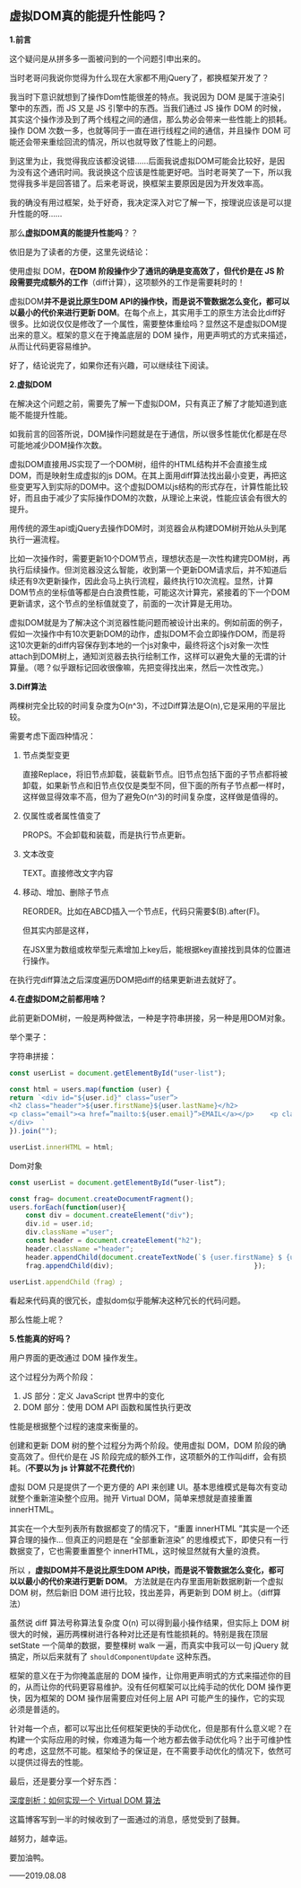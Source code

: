 ## 虚拟DOM真的能提升性能吗？

**1.前言**

这个疑问是从拼多多一面被问到的一个问题引申出来的。  


当时老哥问我说你觉得为什么现在大家都不用jQuery了，都换框架开发了？

我当时下意识就想到了操作Dom性能很差的特点。我说因为 DOM 是属于渲染引擎中的东西，而 JS 又是 JS 引擎中的东西。当我们通过 JS 操作 DOM 的时候，其实这个操作涉及到了两个线程之间的通信，那么势必会带来一些性能上的损耗。操作 DOM 次数一多，也就等同于一直在进行线程之间的通信，并且操作 DOM 可能还会带来重绘回流的情况，所以也就导致了性能上的问题。  


到这里为止，我觉得我应该都没说错……后面我说虚拟DOM可能会比较好，是因为没有这个通讯时间。我说换这个应该是性能更好吧。当时老哥笑了一下，所以我觉得我多半是回答错了。后来老哥说，换框架主要原因是因为开发效率高。  



我的确没有用过框架，处于好奇，我决定深入对它了解一下，按理说应该是可以提升性能的呀……

那么**虚拟DOM真的能提升性能吗**？？



依旧是为了读者的方便，这里先说结论：

使用虚拟 DOM，**在DOM 阶段操作少了通讯的确是变高效了，但代价是在 JS 阶段需要完成额外的工作**（diff计算），这项额外的工作是需要耗时的！

虚拟DOM**并不是说比原生DOM API的操作快，而是说不管数据怎么变化，都可以以最小的代价来进行更新 DOM**。在每个点上，其实用手工的原生方法会比diff好很多。比如说仅仅是修改了一个属性，需要整体重绘吗？显然这不是虚拟DOM提出来的意义。框架的意义在于掩盖底层的 DOM 操作，用更声明式的方式来描述，从而让代码更容易维护。



好了，结论说完了，如果你还有兴趣，可以继续往下阅读。

**2.虚拟DOM**

在解决这个问题之前，需要先了解一下虚拟DOM，只有真正了解了才能知道到底能不能提升性能。

如我前言的回答所说，DOM操作问题就是在于通信，所以很多性能优化都是在尽可能地减少DOM操作次数。



虚拟DOM直接用JS实现了一个DOM树，组件的HTML结构并不会直接生成DOM，而是映射生成虚拟的js DOM。在其上面用diff算法找出最小变更，再把这些变更写入到实际的DOM中。这个虚拟DOM以js结构的形式存在，计算性能比较好，而且由于减少了实际操作DOM的次数，从理论上来说，性能应该会有很大的提升。

用传统的源生api或jQuery去操作DOM时，浏览器会从构建DOM树开始从头到尾执行一遍流程。

比如一次操作时，需要更新10个DOM节点，理想状态是一次性构建完DOM树，再执行后续操作。但浏览器没这么智能，收到第一个更新DOM请求后，并不知道后续还有9次更新操作，因此会马上执行流程，最终执行10次流程。显然，计算DOM节点的坐标值等都是白白浪费性能，可能这次计算完，紧接着的下一个DOM更新请求，这个节点的坐标值就变了，前面的一次计算是无用功。



虚拟DOM就是为了解决这个浏览器性能问题而被设计出来的。例如前面的例子，假如一次操作中有10次更新DOM的动作，虚拟DOM不会立即操作DOM，而是将这10次更新的diff内容保存到本地的一个js对象中，最终将这个js对象一次性attach到DOM树上，通知浏览器去执行绘制工作，这样可以避免大量的无谓的计算量。（嗯？似乎跟标记回收很像嘛，先把变得找出来，然后一次性改完。）



**3.Diff算法**

两棵树完全比较的时间复杂度为O(n^3)，不过Diff算法是O(n),它是采用的平层比较。

需要考虑下面四种情况：

1. 节点类型变更

   直接Replace，将旧节点卸载，装载新节点。旧节点包括下面的子节点都将被卸载，如果新节点和旧节点仅仅是类型不同，但下面的所有子节点都一样时，这样做显得效率不高，但为了避免O(n^3)的时间复杂度，这样做是值得的。

2. 仅属性或者属性值变了

   PROPS。不会卸载和装载，而是执行节点更新。

3. 文本改变

   TEXT。直接修改文字内容

4. 移动、增加、删除子节点

   REORDER。比如在ABCD插入一个节点E，代码只需要$(B).after(F)。

   但其实内部是这样，

   在JSX里为数组或枚举型元素增加上key后，能根据key直接找到具体的位置进行操作。 

在执行完diff算法之后深度遍历DOM把diff的结果更新进去就好了。



**4.在虚拟DOM之前都用啥？**

此前更新DOM树，一般是两种做法，一种是字符串拼接，另一种是用DOM对象。

举个栗子：

字符串拼接：

```js
const userList = document.getElementById("user-list");

const html = users.map(function (user) {  
return `<div id="${user.id}" class=”user”>
<h2 class="header">${user.firstName}${user.lastName}</h2>
<p class="email"><a href=”mailto:${user.email}”>EMAIL</a></p>    <p class="avg-grade">Average grade: ${user.avgGrade}</p>      <p class="enrolled">Enrolled: ${user.enrolled}</p>    
</div>  `
}).join("");

userList.innerHTML = html;
```

Dom对象

```js
const userList = document.getElementById(“user-list”);

const frag= document.createDocumentFragment();
users.forEach(function(user){   
    const div = document.createElement("div");   
    div.id = user.id;   
    div.className ="user";   
    const header = document.createElement("h2");   
    header.className ="header";   
    header.appendChild(document.createTextNode(`$ {user.firstName} $ {user.lastName}`));
    frag.appendChild(div);                                   });
                                                                                                                               userList.innerHTML ="";
userList.appendChild（frag）;
```

看起来代码真的很冗长，虚拟dom似乎能解决这种冗长的代码问题。

那么性能上呢？

**5.性能真的好吗？**

用户界面的更改通过 DOM 操作发生。

这个过程分为两个阶段：

1. JS 部分：定义 JavaScript 世界中的变化
2. DOM 部分：使用 DOM API 函数和属性执行更改

性能是根据整个过程的速度来衡量的。



创建和更新 DOM 树的整个过程分为两个阶段。使用虚拟 DOM，DOM 阶段的确变高效了。但代价是在 JS 阶段完成的额外工作，这项额外的工作叫diff，会有损耗。(**不要以为 js 计算就不花费代价**)



虚拟 DOM 只是提供了一个更方便的 API 来创建 UI。基本思维模式是每次有变动就整个重新渲染整个应用。抛开 Virtual DOM，简单来想就是直接重置 innerHTML。



其实在一个大型列表所有数据都变了的情况下，“重置 innerHTML ”其实是一个还算合理的操作… 但真正的问题是在 “全部重新渲染” 的思维模式下，即使只有一行数据变了，它也需要重置整个 innerHTML，这时候显然就有大量的浪费。



所以 ，**虚拟DOM并不是说比原生DOM API快，而是说不管数据怎么变化，都可以以最小的代价来进行更新 DOM**。 方法就是在内存里面用新数据刷新一个虚拟 DOM 树，然后新旧 DOM 进行比较，找出差异，再更新到 DOM 树上。（diff算法）



虽然说 diff 算法号称算法复杂度 O(n) 可以得到最小操作结果，但实际上 DOM 树很大的时候，遍历两棵树进行各种对比还是有性能损耗的。特别是我在顶层 setState 一个简单的数据，要整棵树 walk 一遍，而真实中我可以一句 jQuery 就搞定，所以后来就有了 `shouldComponentUpdate` 这种东西。



框架的意义在于为你掩盖底层的 DOM 操作，让你用更声明式的方式来描述你的目的，从而让你的代码更容易维护。没有任何框架可以比纯手动的优化 DOM 操作更快，因为框架的 DOM 操作层需要应对任何上层 API 可能产生的操作，它的实现必须是普适的。



针对每一个点，都可以写出比任何框架更快的手动优化，但是那有什么意义呢？在构建一个实际应用的时候，你难道为每一个地方都去做手动优化吗？出于可维护性的考虑，这显然不可能。框架给予的保证是，在不需要手动优化的情况下，依然可以提供过得去的性能。



最后，还是要分享一个好东西：

[深度剖析：如何实现一个 Virtual DOM 算法](https://github.com/livoras/blog/issues/13)



这篇博客写到一半的时候收到了一面通过的消息，感觉受到了鼓舞。

越努力，越幸运。

要加油鸭。

——2019.08.08